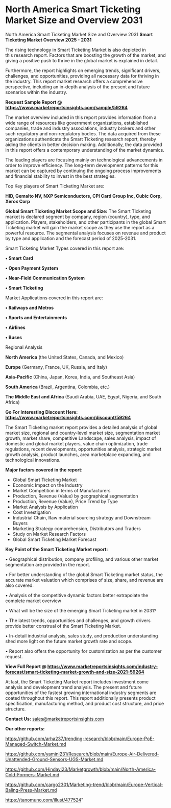 # North America Smart Ticketing Market Size and Overview 2031
North America Smart Ticketing Market Size and Overview 2031
<Strong> Smart Ticketing Market Overview 2025 - 2031</strong>

The rising technology in Smart Ticketing Market is also depicted in this research report. Factors that are boosting the growth of the market, and giving a positive push to thrive in the global market is explained in detail.

Furthermore, the report highlights on emerging trends, significant drivers, challenges, and opportunities, providing all necessary data for thriving in the industry. This report market research offers a comprehensive perspective, including an in-depth analysis of the present and future scenarios within the industry.

<strong>Request Sample Report @ <a href=https://www.marketreportsinsights.com/sample/59264>https://www.marketreportsinsights.com/sample/59264</a></strong>

The market overview included in this report provides information from a wide range of resources like government organizations, established companies, trade and industry associations, industry brokers and other such regulatory and non-regulatory bodies. The data acquired from these organizations authenticate the Smart Ticketing research report, thereby aiding the clients in better decision making. Additionally, the data provided in this report offers a contemporary understanding of the market dynamics.

The leading players are focusing mainly on technological advancements in order to improve efficiency. The long-term development patterns for this market can be captured by continuing the ongoing process improvements and financial stability to invest in the best strategies.

Top Key players of Smart Ticketing Market are:

<strong>HID, Gemalto NV, NXP Semiconductors, CPI Card Group Inc, Cubic Corp, Xerox Corp</strong>

<strong><b>Global Smart Ticketing Market Scope and Size:</b></strong>
The Smart Ticketing market is declared segment by company, region (country), type, and application. Players, stakeholders, and other participants in the global Smart Ticketing market will gain the market scope as they use the report as a powerful resource. The segmental analysis focuses on revenue and product by type and application and the forecast period of 2025-2031.

Smart Ticketing Market Types covered in this report are:

<strong>• Smart Card

• Open Payment System

• Near-Field Communication System

• Smart Ticketing</strong>

Market Applications covered in this report are:

<strong>• Railways and Metros

• Sports and Entertainments

• Airlines

• Buses</strong> 

Regional Analysis

<strong>North America</strong> (the United States, Canada, and Mexico)

<strong>Europe</strong> (Germany, France, UK, Russia, and Italy)

<strong>Asia-Pacific</strong> (China, Japan, Korea, India, and Southeast Asia)

<strong>South America</strong> (Brazil, Argentina, Colombia, etc.)

<strong>The Middle East and Africa</strong> (Saudi Arabia, UAE, Egypt, Nigeria, and South Africa)

<strong>Go For Interesting Discount Here: <a href=https://www.marketreportsinsights.com/discount/59264>https://www.marketreportsinsights.com/discount/59264</a></strong>

The Smart Ticketing market report provides a detailed analysis of global market size, regional and country-level market size, segmentation market growth, market share, competitive Landscape, sales analysis, impact of domestic and global market players, value chain optimization, trade regulations, recent developments, opportunities analysis, strategic market growth analysis, product launches, area marketplace expanding, and technological innovations.

<strong><b>Major factors covered in the report:</b></strong>
<ul>
  <li>Global Smart Ticketing Market </li>
  <li>Economic Impact on the Industry</li>
  <li>Market Competition in terms of Manufacturers</li>
  <li>Production, Revenue (Value) by geographical segmentation</li>
  <li>Production, Revenue (Value), Price Trend by Type</li>
  <li>Market Analysis by Application</li>
  <li>Cost Investigation</li>
  <li>Industrial Chain, Raw material sourcing strategy and Downstream Buyers</li>
  <li>Marketing Strategy comprehension, Distributors and Traders</li>
  <li>Study on Market Research Factors</li>
  <li>Global Smart Ticketing Market Forecast</li>
</ul>

<strong><b>Key Point of the Smart Ticketing Market report:</b></strong>

• Geographical distribution, company profiling, and various other market segmentation are provided in the report.

• For better understanding of the global Smart Ticketing market status, the accurate market valuation which comprises of size, share, and revenue are also covered.

• Analysis of the competitive dynamic factors better extrapolate the complete market overview

• What will be the size of the emerging Smart Ticketing market in 2031?

• The latest trends, opportunities and challenges, and growth drivers provide better construal of the Smart Ticketing Market.

• In-detail industrial analysis, sales study, and production understanding shed more light on the future market growth rate and scope.

• Report also offers the opportunity for customization as per the customer request.

<strong><b>View Full Report @ <a href=https://www.marketreportsinsights.com/industry-forecast/smart-ticketing-market-growth-and-size-2021-59264>https://www.marketreportsinsights.com/industry-forecast/smart-ticketing-market-growth-and-size-2021-59264</a></b></strong>


At last, the Smart Ticketing Market report includes investment come analysis and development trend analysis. The present and future opportunities of the fastest growing international industry segments are coated throughout this report. This report additionally presents product specification, manufacturing method, and product cost structure, and price structure.

<strong>Contact Us:</strong>
sales@marketreportsinsights.com

<strong>Our other reports:</strong>

<a href=https://github.com/arha237/trending-research/blob/main/Europe-PoE-Managed-Switch-Market.md>https://github.com/arha237/trending-research/blob/main/Europe-PoE-Managed-Switch-Market.md</a>

<a href=https://github.com/yamini231/Research/blob/main/Europe-Air-Delivered-Unattended-Ground-Sensors-UGS-Market.md>https://github.com/yamini231/Research/blob/main/Europe-Air-Delivered-Unattended-Ground-Sensors-UGS-Market.md</a>

<a href=https://github.com/Hindavi23/Marketgrowth/blob/main/North-America-Cold-Formers-Market.md>https://github.com/Hindavi23/Marketgrowth/blob/main/North-America-Cold-Formers-Market.md</a>

<a href=https://github.com/cargo2301/Marketing-trend/blob/main/Europe-Vertical-Baling-Press-Market.md>https://github.com/cargo2301/Marketing-trend/blob/main/Europe-Vertical-Baling-Press-Market.md</a>

<a href=https://tanomuno.com/illust/477524>https://tanomuno.com/illust/477524</a>"
